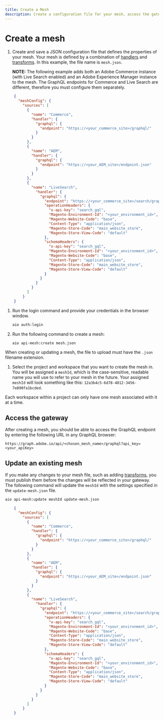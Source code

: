 ```yaml
---
title: Create a Mesh
description: Create a configuration file for your mesh, access the gateway, and update your configuration file.
---
```


# Create a mesh

1. Create and save a JSON configuration file that defines the properties of your mesh. Your mesh is defined by a combination of [handlers] and [transforms]. In this example, the file name is `mesh.json`.

    **NOTE:** The following example adds both an Adobe Commerce instance (with Live Search enabled) and an Adobe Experience Manager instance to the mesh. The GraphQL endpoints for Commerce and Live Search are different, therefore you must configure them separately.

  ```json
      {
        "meshConfig": {
          "sources": [
            {
              "name": "Commerce",
              "handler": {
                "graphql": {
                  "endpoint": "https://<your_commerce_site>/graphql/"
                }
              }
            },
            {
              "name": "AEM",
              "handler": {
                "graphql": {
                  "endpoint": "https://<your_AEM_site>/endpoint.json"
                }
              }
            },
            {
              "name": "LiveSearch",
                "handler": {
                  "graphql": {
                    "endpoint": "https://<your_commerce_site>/search/graphql",
                    "operationHeaders": {
                      "x-api-key": "search_gql",
                      "Magento-Environment-Id": "<your_environment_id>",
                      "Magento-Website-Code": "base",
                      "Content-Type": "application/json",
                      "Magento-Store-Code": "main_website_store",
                      "Magento-Store-View-Code": "default"
                    },
                    "schemaHeaders": {
                      "x-api-key": "search_gql",
                      "Magento-Environment-Id": "<your_environment_id>",
                      "Magento-Website-Code": "base",
                      "Content-Type": "application/json",
                      "Magento-Store-Code": "main_website_store",
                      "Magento-Store-View-Code": "default"
                    }
                  }
                }
              }
            ]
          }
      }
  ```

1. Run the login command and provide your credentials in the browser window.

    ```bash
    aio auth:login
    ```

1. Run the following command to create a mesh:

    ```bash
    aio api-mesh:create mesh.json
    ```

<InlineAlert variant="info" slots="text"/>

When creating or updating a mesh, the file to upload must have the `.json` filename extension.

1. Select the project and workspace that you want to create the mesh in. You will be assigned a `meshId`, which is the case-sensitive, readable name you will use to refer to your mesh in the future. Your assigned `meshId` will look something like this: `12a3b4c5-6d78-4012-3456-7e890fa1bcded`.

<InlineAlert variant="info" slots="text"/>

Each workspace within a project can only have one mesh associated with it at a time.

## Access the gateway

After creating a mesh, you should be able to access the GraphQL endpoint by entering the following URL in any GraphQL browser:

`https://graph.adobe.io/api/<chosen_mesh_name>/graphql?api_key=<your_apiKey>`

## Update an existing mesh

If you make any changes to your mesh file, such as adding [transforms], you must publish them before the changes will be reflected in your gateway. The following command will update the `meshId` with the settings specified in the `update-mesh.json` file.

```bash
aio api-mesh:update meshId update-mesh.json
```

```json
    {
      "meshConfig": {
        "sources": [
          {
            "name": "Commerce",
            "handler": {
              "graphql": {
                "endpoint": "https://<your_commerce_site>/graphql/"
              }
            }
          },
          {
            "name": "AEM",
            "handler": {
              "graphql": {
                "endpoint": "https://<your_AEM_site>/endpoint.json"
              }
            }
          },
          {
            "name": "LiveSearch",
              "handler": {
                "graphql": {
                  "endpoint": "https://<your_commerce_site>/search/graphql",
                  "operationHeaders": {
                    "x-api-key": "search_gql",
                    "Magento-Environment-Id": "<your_environment_id>",
                    "Magento-Website-Code": "base",
                    "Content-Type": "application/json",
                    "Magento-Store-Code": "main_website_store",
                    "Magento-Store-View-Code": "default"
                  },
                  "schemaHeaders": {
                    "x-api-key": "search_gql",
                    "Magento-Environment-Id": "<your_environment_id>",
                    "Magento-Website-Code": "base",
                    "Content-Type": "application/json",
                    "Magento-Store-Code": "main_website_store",
                    "Magento-Store-View-Code": "default"
                  }
                }
              }
            }
          ]
        }
    }
```

<!-- Link Definitions -->
[handlers]: source-handlers.md
[transforms]: transforms.md
